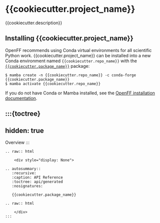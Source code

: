 # {{cookiecutter.project_name}}

{{cookiecutter.description}}

## Installing {{cookiecutter.project_name}}

OpenFF recommends using Conda virtual environments for all scientific Python work. {{cookiecutter.project_name}} can be installed into a new Conda environment named `{{cookiecutter.repo_name}}` with the [`{{cookiecutter.package_name}}`] package:

```shell-session
$ mamba create -n {{cookiecutter.repo_name}} -c conda-forge {{cookiecutter.package_name}}
$ mamba activate {{cookiecutter.repo_name}}
```

If you do not have Conda or Mamba installed, see the [OpenFF installation documentation](inv:openff.docs#install).

[`{{cookiecutter.package_name}}`]: https://anaconda.org/conda-forge/{{cookiecutter.package_name}}

:::{toctree}
---
hidden: true
---

Overview <self>
:::

<!--
The autosummary directive renders to rST,
so we must use eval-rst here
-->
```eval-rst
.. raw:: html

    <div style="display: None">

.. autosummary::
   :recursive:
   :caption: API Reference
   :toctree: api/generated
   :nosignatures:

   {{cookiecutter.package_name}}

.. raw:: html

    </div>
:::
